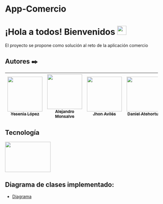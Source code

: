 # App-Comercio

# **¡Hola a todos! Bienvenidos** <img src="https://raw.githubusercontent.com/MartinHeinz/MartinHeinz/master/wave.gif" width="30px">

El proyecto se propone como solución al reto de la aplicación comercio

## Autores ✒️


| [<img src="https://avatars.githubusercontent.com/u/50088137?v=4" width=115><br><sub>Yesenia López</sub>](https://github.com/yesenialg) | [<img src="https://drive.google.com/file/d/1mTXw4eGPRuyveKyJVSH5BbK-YKHKFqcE/view?usp=sharing" width=115><br><sub>Alejandro Monsalve</sub>](https://github.com/fenrirRGK) | [<img src="https://avatars.githubusercontent.com/u/61246651?v=4" width=115><br><sub>Jhon Avilés</sub>](https://github.com/Jhon60) | [<img src="https://avatars.githubusercontent.com/u/61246635?v=4" width=115><br><sub>Daniel Atehortua</sub>](https://github.com/Jatez) |   [<img src="https://avatars.githubusercontent.com/u/61894194?v=4" width=115><br><sub>Harrison velez</sub>](https://github.com/HarryKill2001) |
| :---: | :---: | :---: | :---: | :---: |

## **Tecnología**

<img src="https://elblogdecodigo.files.wordpress.com/2014/12/java_logo.png" width="150" height="100">


## **Diagrama de clases implementado**:
- [Diagrama](https://drive.google.com/file/d/1bGyOGOaEbrKXtlD_I6c22el_c0OzHULZ/view?usp=sharing)

